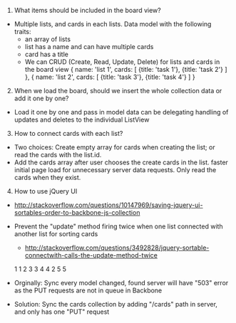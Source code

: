 1. What items should be included in the board view? 
  - Multiple lists, and cards in each lists. Data model with the following traits:
    * an array of lists
    * list has a name and can have multiple cards
    * card has a title
    * We can CRUD (Create, Read, Update, Delete) for lists and cards in the board view
   {
      name: 'list 1',
      cards: [
        {title: 'task 1'},
        {title: 'task 2'}
      ]
    },
    {
      name: 'list 2',
      cards: [
        {title: 'task 3'},
        {title: 'task 4'}
      ]
    }

2. When we load the board, should we insert the whole collection data or add it one by one?
  - Load it one by one and pass in model data can be delegating handling of updates 
    and deletes to the individual ListView

3. How to connect cards with each list?
  - Two choices: Create empty array for cards when creating the list; or read the cards
    with the list.id. 
  - Add the cards array after user chooses the create cards in the list. faster initial page 
    load for unnecessary server data requests. Only read the cards when they exist.

4. How to use jQuery UI
  - http://stackoverflow.com/questions/10147969/saving-jquery-ui-sortables-order-to-backbone-js-collection
  - Prevent the "update" method firing twice when one list connected with another list for sorting cards
    * http://stackoverflow.com/questions/3492828/jquery-sortable-connectwith-calls-the-update-method-twice
  
    1   1
    2   3
    3   4
    4   2
    5   5
  - Orginally: Sync every model changed, found server will have "503" error as the PUT requests are not in queue in Backbone
  - Solution: Sync the cards collection by adding "/cards" path in server, and only has one "PUT" request